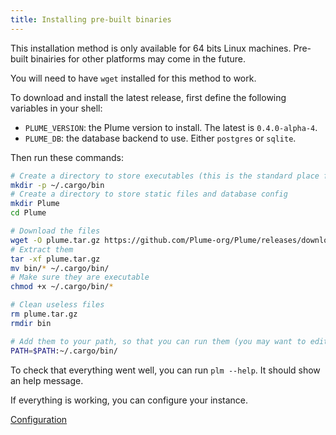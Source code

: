 ```yaml
---
title: Installing pre-built binaries
---
```


This installation method is only available for 64 bits Linux machines. Pre-built binairies
for other platforms may come in the future.

You will need to have `wget` installed for this method to work.

To download and install the latest release, first define the following variables in your shell:

- `PLUME_VERSION`: the Plume version to install. The latest is `0.4.0-alpha-4`.
- `PLUME_DB`: the database backend to use. Either `postgres` or `sqlite`.

Then run these commands:

```bash
# Create a directory to store executables (this is the standard place for Rust binaries)
mkdir -p ~/.cargo/bin
# Create a directory to store static files and database config
mkdir Plume
cd Plume

# Download the files
wget -O plume.tar.gz https://github.com/Plume-org/Plume/releases/download/$PLUME_VERSION/plume-$PLUME_DB.tar.gz
# Extract them
tar -xf plume.tar.gz
mv bin/* ~/.cargo/bin/
# Make sure they are executable
chmod +x ~/.cargo/bin/*

# Clean useless files
rm plume.tar.gz
rmdir bin

# Add them to your path, so that you can run them (you may want to edit your ~/.bashrc too)
PATH=$PATH:~/.cargo/bin/
```

To check that everything went well, you can run `plm --help`. It should show an help message.

If everything is working, you can configure your instance.

<a class="action" href="/installation/config">Configuration</a>
